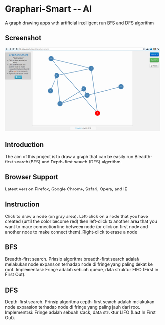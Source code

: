 Graphari-Smart -- AI
====================

A graph drawing apps with artificial intelligent run BFS and DFS algorithm

Screenshot
----------

![Graphari-Smart Screenshot](screenshot.png)

Introduction
--------------
The aim of this project is to draw a graph that can be easily run Breadth-first search (BFS) and Depth-first search (DFS) algorithm.

Browser Support
--------------
Latest version Firefox, Google Chrome, Safari, Opera, and IE

Instruction
--------------
Click to draw a node (on gray area).
Left-click on a node that you have created (until the color become red) then left-click to another area that you want to make connection line between node (or click on first node and another node to make connect them).
Right-click to erase a node


BFS
--------------
Breadth-first search.
Prinsip algoritma breadth-first search adalah melakukan node expansion terhadap node di fringe yang paling dekat ke root. Implementasi: Fringe adalah sebuah queue, data struktur FIFO (First in First Out).


DFS
--------------
Depth-first search.
Prinsip algoritma depth-first search adalah melakukan node expansion terhadap node di fringe yang paling jauh dari root. Implementasi: Fringe adalah sebuah stack, data struktur LIFO (Last In First Out).
